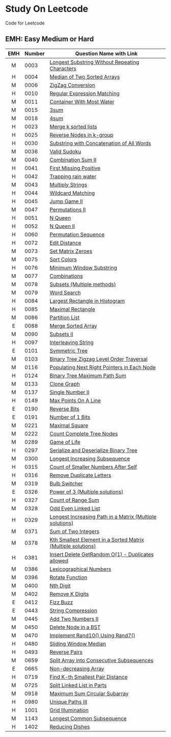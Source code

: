 # Study On Leetcode
Code for Leetcode

## EMH: Easy Medium or Hard
| EMH | Number | Question Name with Link |
| :-------------: |:-------|-----|
|M|0003|[Longest Substring Without Repeating Characters](https://github.com/piecesofreg09/study_leetcode/blob/master/0003_longest_substring_without_repeating_chars.py)
|H|0004|[Median of Two Sorted Arrays](https://github.com/piecesofreg09/study_leetcode/blob/master/0004_Median_of_Two_Sorted_Arrays.py)
|M|0006|[ZigZag Conversion](https://github.com/piecesofreg09/study_leetcode/blob/master/0006_zigzag_converstion.py)
|H|0010|[Regular Expression Matching](https://github.com/piecesofreg09/study_leetcode/blob/master/0010_Regular_Expression_Matching.py)
|M|0011|[Container With Most Water](https://github.com/piecesofreg09/study_leetcode/blob/master/0011_container_with_most_water.py)
|M|0015|[3sum](https://github.com/piecesofreg09/study_leetcode/blob/master/0015_3_sum.py)
|M|0018|[4sum](https://github.com/piecesofreg09/study_leetcode/blob/master/0018_4sum.py)
|H|0023|[Merge k sorted lists](https://github.com/piecesofreg09/study_leetcode/blob/master/0023_merge_k_sorted_lists.py)
|H|0025|[Reverse Nodes in k-group](https://github.com/piecesofreg09/study_leetcode/blob/master/0025_reverse_nodes_in_k_group.py)
|H|0030|[Substring with Concatenation of All Words](https://github.com/piecesofreg09/study_leetcode/blob/master/0030_Substring_with_Concatenation_of_All_Words.py)
|M|0036|[Valid Sudoku](https://github.com/piecesofreg09/study_leetcode/blob/master/0036_valid_sudoku.py)
|M|0040|[Combination Sum II](https://github.com/piecesofreg09/study_leetcode/blob/master/0040_Combination_Sum_II.py)
|H|0041|[First Missing Positive](https://github.com/piecesofreg09/study_leetcode/blob/master/0041_first_missing_positive.py)
|H|0042|[Trapping rain water](https://github.com/piecesofreg09/study_leetcode/blob/master/0042_trapping_rain_water.py)
|M|0043|[Multiply Strings](https://github.com/piecesofreg09/study_leetcode/blob/master/0043_multiply_string.py)
|H|0044|[Wildcard Matching](https://github.com/piecesofreg09/study_leetcode/blob/master/0044_Wildcard_Matching.py)
|H|0045|[Jump Game II](https://github.com/piecesofreg09/study_leetcode/blob/master/0045_jump_game_II.py)
|M|0047|[Permutations II](https://github.com/piecesofreg09/study_leetcode/blob/master/0047_permutations_II.py)
|H|0051|[N Queen](https://github.com/piecesofreg09/study_leetcode/blob/master/0051_N_Queen.py)
|H|0052|[N Queen II](https://github.com/piecesofreg09/study_leetcode/blob/master/0052_N_Queen_II.py)
|H|0060|[Permutation Sequence](https://github.com/piecesofreg09/study_leetcode/blob/master/0060_Permutation_Sequence.py)
|H|0072|[Edit Distance](https://github.com/piecesofreg09/study_leetcode/blob/master/0072_edit_distance.py)
|M|0073|[Set Matrix Zeroes](https://github.com/piecesofreg09/study_leetcode/blob/master/0073_set_matrix_zeros.py)
|M|0075|[Sort Colors](https://github.com/piecesofreg09/study_leetcode/blob/master/0075_sort_colors.py)
|H|0076|[Minimum Window Substring](https://github.com/piecesofreg09/study_leetcode/blob/master/0076_minimum_window_substring.py)
|M|0077|[Combinations](https://github.com/piecesofreg09/study_leetcode/blob/master/0077_Combinations.py)
|M|0078|[Subsets (Multiple methods)](https://github.com/piecesofreg09/study_leetcode/blob/master/0078_subsets.py)
|M|0079|[Word Search](https://github.com/piecesofreg09/study_leetcode/blob/master/0079_word_search.py)
|H|0084|[Largest Rectangle in Histogram](https://github.com/piecesofreg09/study_leetcode/blob/master/0084_largetst_rectangle_in_hist.py)
|H|0085|[Maximal Rectangle](https://github.com/piecesofreg09/study_leetcode/blob/master/0085_Maximal_Rectangle.py)
|M|0086|[Partition List](https://github.com/piecesofreg09/study_leetcode/blob/master/0086_partition_list.py)
|E|0088|[Merge Sorted Array](https://github.com/piecesofreg09/study_leetcode/blob/master/0088_merge_sorted_array.py)
|M|0090|[Subsets II](https://github.com/piecesofreg09/study_leetcode/blob/master/0090_subsets_II.py)
|H|0097|[Interleaving String](https://github.com/piecesofreg09/study_leetcode/blob/master/0097_interleaving_string.py)
|E|0101|[Symmetric Tree](https://github.com/piecesofreg09/study_leetcode/blob/master/0101_Symmetric_Tree.py)
|M|0103|[Binary Tree Zigzag Level Order Traversal](https://github.com/piecesofreg09/study_leetcode/blob/master/0103_Binary_Tree_Zigzag_Level_Order_Traversal.py)
|M|0116|[Populating Next Right Pointers in Each Node](https://github.com/piecesofreg09/study_leetcode/blob/master/0116_Populating_Next_Right_Pointers_in_Each_Node.py)
|H|0124|[Binary Tree Maximum Path Sum](https://github.com/piecesofreg09/study_leetcode/blob/master/0124_Binary_Tree_Maximum_Path_Sum.py)
|M|0133|[Clone Graph](https://github.com/piecesofreg09/study_leetcode/blob/master/0133_clone_graph.py)
|M|0137|[Single Number II](https://github.com/piecesofreg09/study_leetcode/blob/master/0137_Single_Number_II.py)
|H|0149|[Max Points On A Line](https://github.com/piecesofreg09/study_leetcode/blob/master/0149_max_points_on_a_line.py)
|E|0190|[Reverse Bits](https://github.com/piecesofreg09/study_leetcode/blob/master/0190_reverse_bits.py)
|E|0191|[Number of 1 Bits](https://github.com/piecesofreg09/study_leetcode/blob/master/0191_Number_of_1_Bits.py)
|M|0221|[Maximal Square](https://github.com/piecesofreg09/study_leetcode/blob/master/0221_maximal_square.py)
|M|0222|[Count Complete Tree Nodes](https://github.com/piecesofreg09/study_leetcode/blob/master/0222_Count_Complete_Tree_Nodes.py)
|M|0289|[Game of Life](https://github.com/piecesofreg09/study_leetcode/blob/master/0289_game_of_life.py)
|H|0297|[Serialize and Deserialize Binary Tree](https://github.com/piecesofreg09/study_leetcode/blob/master/0297_Serialize_and_Deserialize_Binary_Tree.py)
|M|0300|[Longest Increasing Subsequence](https://github.com/piecesofreg09/study_leetcode/blob/master/0300_Longest_Increasing_Subsequence.py)
|H|0315|[Count of Smaller Numbers After Self](https://github.com/piecesofreg09/study_leetcode/blob/master/0315_Count%20of_Smaller_Numbers_After_Self.py)
|H|0316|[Remove Duplicate Letters](https://github.com/piecesofreg09/study_leetcode/blob/master/0316_Remove_Duplicate_Letters.py)
|M|0319|[Bulb Switcher](https://github.com/piecesofreg09/study_leetcode/blob/master/0319_Bulb_Switcher.py)
|E|0326|[Power of 3 (Multiple solutions)](https://github.com/piecesofreg09/study_leetcode/blob/master/0326_power_of_3.py)
|H|0327|[Count of Range Sum](https://github.com/piecesofreg09/study_leetcode/blob/master/0327_Count_of_Range_Sum.py)
|M|0328|[Odd Even Linked List](https://github.com/piecesofreg09/study_leetcode/blob/master/0328_Odd_Even_Linked_List.py)
|H|0329|[Longest Increasing Path in a Matrix (Multiple solutions)](https://github.com/piecesofreg09/study_leetcode/blob/master/0329_Longest_Increasing_Path_in_a_Matrix.py)
|M|0371|[Sum of Two Integers](https://github.com/piecesofreg09/study_leetcode/blob/master/0371_Sum_of_Two_Integers.py)
|M|0378|[Kth Smallest Element in a Sorted Matrix (Multiple solutions)](https://github.com/piecesofreg09/study_leetcode/blob/master/0378_kth_smallest_element_in_sorted_array.py)
|H|0381|[Insert Delete GetRandom O(1) - Duplicates allowed](https://github.com/piecesofreg09/study_leetcode/blob/master/0381_insert_remove_get_random_O(1).py)
|M|0386|[Lexicographical Numbers](https://github.com/piecesofreg09/study_leetcode/blob/master/0386_Lexicographical_Numbers.py)
|M|0396|[Rotate Function](https://github.com/piecesofreg09/study_leetcode/blob/master/0396_Rotate_Function.py)
|M|0400|[Nth Digit](https://github.com/piecesofreg09/study_leetcode/blob/master/0400_Nth_Digit.py)
|M|0402|[Remove K Digits](https://github.com/piecesofreg09/study_leetcode/blob/master/0402_Remove_K_Digits.py)
|E|0412|[Fizz Buzz](https://github.com/piecesofreg09/study_leetcode/blob/master/0412_fizzbuzz.py)
|E|0443|[String Compression](https://github.com/piecesofreg09/study_leetcode/blob/master/0443_string_compression.py)
|M|0445|[Add Two Numbers II](https://github.com/piecesofreg09/study_leetcode/blob/master/0445_Add_Two_Numbers_II.py)
|M|0450|[Delete Node in a BST](https://github.com/piecesofreg09/study_leetcode/blob/master/0450_delete_node_in_BST.py)
|M|0470|[Implement Rand10() Using Rand7()](https://github.com/piecesofreg09/study_leetcode/blob/master/0470_Implement_Rand10()_Using_Rand7().py)
|H|0480|[Sliding Window Median](https://github.com/piecesofreg09/study_leetcode/blob/master/0480_sliding_window_median.py)
|H|0493|[Reverse Pairs](https://github.com/piecesofreg09/study_leetcode/blob/master/0493_Reverse_Pairs.py)
|M|0659|[Split Array into Consecutive Subsequences](https://github.com/piecesofreg09/study_leetcode/blob/master/0659_Split_Array_into_Consecutive_Subsequences.py)
|E|0665|[Non-decreasing Array](https://github.com/piecesofreg09/study_leetcode/blob/master/0665_Non_decreasing_Array.py)
|H|0719|[Find K-th Smallest Pair Distance](https://github.com/piecesofreg09/study_leetcode/blob/master/0719_find_kth_smallest_pair_distance.py)
|M|0725|[Split Linked List in Parts](https://github.com/piecesofreg09/study_leetcode/blob/master/0725_Split_Linked_List_in_Parts.py)
|M|0918|[Maximum Sum Circular Subarray](https://github.com/piecesofreg09/study_leetcode/blob/master/0918_Maximum_Sum_Circular_Subarray.py)
|H|0980|[Unique Paths III](https://github.com/piecesofreg09/study_leetcode/blob/master/0980_Unique_Paths_III.py)
|H|1001|[Grid Illumination](https://github.com/piecesofreg09/study_leetcode/blob/master/1001_grid_illumination.py)
|M|1143|[Longest Common Subsequence](https://github.com/piecesofreg09/study_leetcode/blob/master/1143_Longest_Common_Subsequence.py)
|H|1402|[Reducing Dishes](https://github.com/piecesofreg09/study_leetcode/blob/master/1402_Reducing_Dishes.py)



